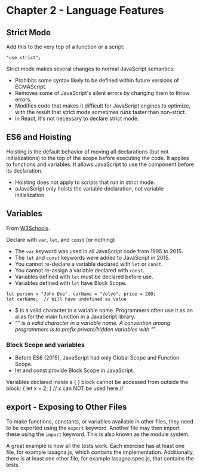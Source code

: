# Chapter 2 - Language Features

## Strict Mode
Add this to the very top of a function or a script:
```
"use strict";
```
Strict mode makes several changes to normal JavaScript semantics:
- Prohibits some syntax likely to be defined within future versions of ECMAScript.
- Removes some of JavaScript's silent errors by changing them to throw errors.
- Modifies code that makes it difficult for JavaScript engines to optimize, with the result that strict mode sometimes runs faster than non-strict.
- In React, it's not necessary to declare strict mode.

## ES6 and Hoisting
Hoisting is the default behavior of moving all declarations (but not initializations) to the top of the scope before executing the code. It applies to functions and variables. It allows JavaScript to use the component before its declaration.
- Hoisting does not apply to scripts that run in strict mode.
- aJavaScript only hoists the variable declaration, not variable initialization.

## Variables

From [W3Schools](https://www.w3schools.com/Js/js_variables.asp).

Declare with `var`, `let`, and `const` (or nothing)

- The `var` keyword was used in all JavaScript code from 1995 to 2015.
- The `let` and `const` keywords were added to JavaScript in 2015.
- You cannot re-declare a variable declared with `let` or `const`.
- You cannot re-assign a variable declared with `const`.
- Variables defined with `let` must be declared before use.
- Variables defined with `let` have Block Scope.
```
let person = "John Doe", carName = "Volvo", price = 200;
let carName;  // Will have undefined as value
```
- $ is a valid character in a variable name.  Programmers often use it as an alias for the main function in a JavaScript library.
- "_" is a valid character in a variable name.  A convention among programmers is to prefix private/hidden variables with "_".

### Block Scope and variables
- Before ES6 (2015), JavaScript had only Global Scope and Function Scope.
- let and const provide Block Scope in JavaScript.

Variables declared inside a { } block cannot be accessed from outside the block:
{
  let x = 2;
}
// x can NOT be used here
//


## export - Exposing to Other Files
To make functions, constants, or variables available in other files, they need to be exported using the `export` keyword. Another file may then import these using the `import` keyword. This is also known as the module system.

A great example is how all the tests work. Each exercise has at least one file, for example lasagna.js, which contains the implementation. Additionally, there is at least one other file, for example lasagna.spec.js, that contains the tests.


